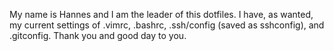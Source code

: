 My name is Hannes and I am the leader of this dotfiles. I have, as wanted, my current settings of .vimrc, .bashrc, .ssh/config (saved as sshconfig), and .gitconfig. Thank you and good day to you.
